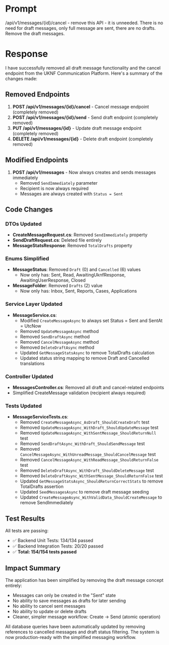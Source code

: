 # Prompt

/api/v1/messages/{id}/cancel - remove this API - it is unneeded. There is no need for draft messages, only full message are sent, there are no drafts. Remove the draft messages.

# Response

I have successfully removed all draft message functionality and the cancel endpoint from the UKNF Communication Platform. Here's a summary of the changes made:

## Removed Endpoints

1. **POST /api/v1/messages/{id}/cancel** - Cancel message endpoint (completely removed)
2. **POST /api/v1/messages/{id}/send** - Send draft endpoint (completely removed)
3. **PUT /api/v1/messages/{id}** - Update draft message endpoint (completely removed)
4. **DELETE /api/v1/messages/{id}** - Delete draft endpoint (completely removed)

## Modified Endpoints

1. **POST /api/v1/messages** - Now always creates and sends messages immediately
   - Removed `SendImmediately` parameter
   - Recipient is now always required
   - Messages are always created with `Status = Sent`

## Code Changes

### DTOs Updated
- **CreateMessageRequest.cs**: Removed `SendImmediately` property
- **SendDraftRequest.cs**: Deleted file entirely
- **MessageStatsResponse**: Removed `TotalDrafts` property

### Enums Simplified
- **MessageStatus**: Removed `Draft` (0) and `Cancelled` (6) values
  - Now only has: Sent, Read, AwaitingUknfResponse, AwaitingUserResponse, Closed
- **MessageFolder**: Removed `Drafts` (2) value
  - Now only has: Inbox, Sent, Reports, Cases, Applications

### Service Layer Updated
- **MessageService.cs**:
  - Modified `CreateMessageAsync` to always set Status = Sent and SentAt = UtcNow
  - Removed `UpdateMessageAsync` method
  - Removed `SendDraftAsync` method
  - Removed `CancelMessageAsync` method
  - Removed `DeleteDraftAsync` method
  - Updated `GetMessageStatsAsync` to remove TotalDrafts calculation
  - Updated status string mapping to remove Draft and Cancelled translations

### Controller Updated
- **MessagesController.cs**: Removed all draft and cancel-related endpoints
- Simplified CreateMessage validation (recipient always required)

### Tests Updated
- **MessageServiceTests.cs**: 
  - Removed `CreateMessageAsync_AsDraft_ShouldCreateDraft` test
  - Removed `UpdateMessageAsync_WithDraft_ShouldUpdateMessage` test
  - Removed `UpdateMessageAsync_WithSentMessage_ShouldReturnNull` test
  - Removed `SendDraftAsync_WithDraft_ShouldSendMessage` test
  - Removed `CancelMessageAsync_WithUnreadMessage_ShouldCancelMessage` test
  - Removed `CancelMessageAsync_WithReadMessage_ShouldReturnFalse` test
  - Removed `DeleteDraftAsync_WithDraft_ShouldDeleteMessage` test
  - Removed `DeleteDraftAsync_WithSentMessage_ShouldReturnFalse` test
  - Updated `GetMessageStatsAsync_ShouldReturnCorrectStats` to remove TotalDrafts assertion
  - Updated `SeedMessagesAsync` to remove draft message seeding
  - Updated `CreateMessageAsync_WithValidData_ShouldCreateMessage` to remove SendImmediately

## Test Results

All tests are passing:
- ✅ Backend Unit Tests: 134/134 passed
- ✅ Backend Integration Tests: 20/20 passed
- ✅ **Total: 154/154 tests passed**

## Impact Summary

The application has been simplified by removing the draft message concept entirely:
- Messages can only be created in the "Sent" state
- No ability to save messages as drafts for later sending
- No ability to cancel sent messages
- No ability to update or delete drafts
- Cleaner, simpler message workflow: Create → Send (atomic operation)

All database queries have been automatically updated by removing references to cancelled messages and draft status filtering. The system is now production-ready with the simplified messaging workflow.
